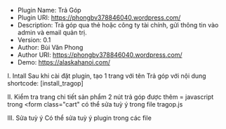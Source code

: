 
* Plugin Name: Trả Góp
* Plugin URI: https://phongbv378846040.wordpress.com/
* Description: Trả góp qua thẻ hoặc công ty tài chính, gửi thông tin vào admin và email quản trị.
* Version: 0.1
* Author: Bùi Văn Phong
* Author URI: https://phongbv378846040.wordpress.com/
* Demo: https://alaskahanoi.com/


I. Intall
Sau khi cài đặt plugin, tạo 1 trang với tên Trả góp với nội dung shortcode: [install_tragop]

II. Kiểm tra trang chi tiết sản phẩm
2 nút trả góp được thêm = javascript trong <form class="cart"
có thể sửa tuỳ ý trong file tragop.js

III. Sửa tuỳ ý
Có thể sửa tuỳ ý plugin trong các file
